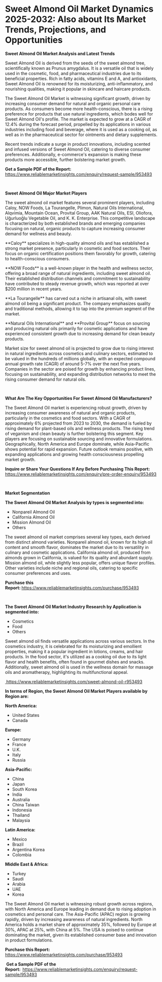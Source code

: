<p><h1>Sweet Almond Oil Market Dynamics 2025-2032: Also about Its Market Trends, Projections, and Opportunities</h1></p><p><strong>Sweet Almond Oil Market Analysis and Latest Trends</strong></p>
<p><p>Sweet Almond Oil is derived from the seeds of the sweet almond tree, scientifically known as Prunus amygdalus. It is a versatile oil that is widely used in the cosmetic, food, and pharmaceutical industries due to its beneficial properties. Rich in fatty acids, vitamins E and A, and antioxidants, Sweet Almond Oil is renowned for its moisturizing, anti-inflammatory, and nourishing qualities, making it popular in skincare and haircare products.</p><p>The Sweet Almond Oil Market is witnessing significant growth, driven by increasing consumer demand for natural and organic personal care products. As consumers become more health-conscious, there is a rising preference for products that use natural ingredients, which bodes well for Sweet Almond Oil's profile. The market is expected to grow at a CAGR of 12.4% during the forecast period, propelled by its applications in various industries including food and beverage, where it is used as a cooking oil, as well as in the pharmaceutical sector for ointments and dietary supplements.</p><p>Recent trends indicate a surge in product innovations, including scented and infused versions of Sweet Almond Oil, catering to diverse consumer preferences. Additionally, e-commerce's expansion is making these products more accessible, further bolstering market growth.</p></p>
<p><strong>Get a Sample PDF of the Report:&nbsp;</strong> <a href="https://www.reliablemarketinsights.com/enquiry/request-sample/953493?utm_campaign=3086&utm_medium=2&utm_source=Github&utm_content=ia&utm_term=18042025&utm_id=sweet-almond-oil">https://www.reliablemarketinsights.com/enquiry/request-sample/953493</a></p>
<p>&nbsp;</p>
<p><strong>Sweet Almond Oil Major Market Players</strong></p>
<p><p>The sweet almond oil market features several prominent players, including Caloy, NOW Foods, La Tourangelle, Plimon, Natural Oils International, Alqvimia, Mountain Ocean, Provital Group, AAK Natural Oils, ESI, Oliofora, Uğurluoğlu Vegetable Oil, and K. K. Enterprise. This competitive landscape is characterized by both established brands and emerging companies focusing on natural, organic products to capture increasing consumer demand for wellness and beauty.</p><p>**Caloy** specializes in high-quality almond oils and has established a strong market presence, particularly in cosmetic and food sectors. Their focus on organic certification positions them favorably for growth, catering to health-conscious consumers.</p><p>**NOW Foods** is a well-known player in the health and wellness sector, offering a broad range of natural ingredients, including sweet almond oil. Their established distribution channels and commitment to sustainability have contributed to steady revenue growth, which was reported at over $200 million in recent years. </p><p>**La Tourangelle** has carved out a niche in artisanal oils, with sweet almond oil being a significant product. The company emphasizes quality and traditional methods, allowing it to tap into the premium segment of the market. </p><p>**Natural Oils International** and **Provital Group** focus on sourcing and producing natural oils primarily for cosmetic applications and have experienced consistent growth due to increasing demand for clean beauty products.</p><p>Market size for sweet almond oil is projected to grow due to rising interest in natural ingredients across cosmetics and culinary sectors, estimated to be valued in the hundreds of millions globally, with an expected compound annual growth rate (CAGR) of around 5-7% over the next five years. Companies in the sector are poised for growth by enhancing product lines, focusing on sustainability, and expanding distribution networks to meet the rising consumer demand for natural oils.</p></p>
<p>&nbsp;</p>
<p><strong>What Are The Key Opportunities For Sweet Almond Oil Manufacturers?</strong></p>
<p><p>The Sweet Almond Oil market is experiencing robust growth, driven by increasing consumer awareness of natural and organic products, particularly in the cosmetics and food sectors. With a CAGR of approximately 6% projected from 2023 to 2030, the demand is fueled by rising demand for plant-based oils and wellness products. The rising trend of veganism and clean beauty is further bolstering this segment. Key players are focusing on sustainable sourcing and innovative formulations. Geographically, North America and Europe dominate, while Asia-Pacific shows potential for rapid expansion. Future outlook remains positive, with expanding applications and growing health consciousness propelling market growth.</p></p>
<p><strong>Inquire or Share Your Questions If Any Before Purchasing This Report:</strong> <a href="https://www.reliablemarketinsights.com/enquiry/pre-order-enquiry/953493?utm_campaign=3086&utm_medium=2&utm_source=Github&utm_content=ia&utm_term=18042025&utm_id=sweet-almond-oil">https://www.reliablemarketinsights.com/enquiry/pre-order-enquiry/953493</a></p>
<p>&nbsp;</p>
<p><strong>Market Segmentation</strong></p>
<p><strong>The Sweet Almond Oil Market Analysis by types is segmented into:</strong></p>
<p><ul><li>Nonpareil Almond Oil</li><li>California Almond Oil</li><li>Mission Almond Oil</li><li>Others</li></ul></p>
<p><p>The sweet almond oil market comprises several key types, each derived from distinct almond varieties. Nonpareil almond oil, known for its high oil content and smooth flavor, dominates the market due to its versatility in culinary and cosmetic applications. California almond oil, produced from almonds grown in California, is valued for its quality and abundant supply. Mission almond oil, while slightly less popular, offers unique flavor profiles. Other varieties include niche and regional oils, catering to specific consumer preferences and uses.</p></p>
<p><strong>Purchase this Report:&nbsp;</strong><a href="https://www.reliablemarketinsights.com/purchase/953493?utm_campaign=3086&utm_medium=2&utm_source=Github&utm_content=ia&utm_term=18042025&utm_id=sweet-almond-oil">https://www.reliablemarketinsights.com/purchase/953493</a></p>
<p>&nbsp;</p>
<p><strong>The Sweet Almond Oil Market Industry Research by Application is segmented into:</strong></p>
<p><ul><li>Cosmetics</li><li>Food</li><li>Others</li></ul></p>
<p><p>Sweet almond oil finds versatile applications across various sectors. In the cosmetics industry, it is celebrated for its moisturizing and emollient properties, making it a popular ingredient in lotions, creams, and hair products. In the food sector, it's utilized as a cooking oil due to its light flavor and health benefits, often found in gourmet dishes and snacks. Additionally, sweet almond oil is used in the wellness domain for massage oils and aromatherapy, highlighting its multifunctional appeal.</p></p>
<p><a href="https://www.reliablemarketinsights.com/sweet-almond-oil-r953493?utm_campaign=3086&utm_medium=2&utm_source=Github&utm_content=ia&utm_term=18042025&utm_id=sweet-almond-oil">&nbsp;https://www.reliablemarketinsights.com/sweet-almond-oil-r953493</a></p>
<p><strong>In terms of Region, the Sweet Almond Oil Market Players available by Region are:</strong></p>
<p>
    <p> <strong> North America: </strong>
        <ul>
            <li>United States</li>
            <li>Canada</li>
        </ul>
        </p> 
    <p> <strong> Europe: </strong>
        <ul>
            <li>Germany</li>
            <li>France</li>
            <li>U.K.</li>
            <li>Italy</li>
            <li>Russia</li>
        </ul>
        </p> 
    <p> <strong> Asia-Pacific: </strong>
        <ul>
            <li>China</li>
            <li>Japan</li>
            <li>South Korea</li>
            <li>India</li>
            <li>Australia</li>
            <li>China Taiwan</li>
            <li>Indonesia</li>
            <li>Thailand</li>
            <li>Malaysia</li>
        </ul>
        </p> 
    <p> <strong> Latin America: </strong>
        <ul>
            <li>Mexico</li>
            <li>Brazil</li>
            <li>Argentina Korea</li>
            <li>Colombia</li>
        </ul>
        </p> 
    <p> <strong> Middle East & Africa: </strong>
        <ul>
            <li>Turkey</li>
            <li>Saudi</li>
            <li>Arabia</li>
            <li>UAE</li>
            <li>Korea</li>
        </ul>
    </p>
    </p>
<p><p>The Sweet Almond Oil market is witnessing robust growth across regions, with North America and Europe leading in demand due to rising adoption in cosmetics and personal care. The Asia-Pacific (APAC) region is growing rapidly, driven by increasing awareness of natural ingredients. North America holds a market share of approximately 35%, followed by Europe at 30%, APAC at 25%, with China at 5%. The USA is poised to continue dominating the market, given its established consumer base and innovation in product formulations.</p></p>
<p><strong>Purchase this Report: </strong><a href="https://www.reliablemarketinsights.com/purchase/953493?utm_campaign=3086&utm_medium=2&utm_source=Github&utm_content=ia&utm_term=18042025&utm_id=sweet-almond-oil">https://www.reliablemarketinsights.com/purchase/953493</a></p>
<p>&nbsp;<strong>Get a Sample PDF of the Report:&nbsp;&nbsp;</strong><a href="https://www.reliablemarketinsights.com/enquiry/request-sample/953493?utm_campaign=3086&utm_medium=2&utm_source=Github&utm_content=ia&utm_term=18042025&utm_id=sweet-almond-oil">https://www.reliablemarketinsights.com/enquiry/request-sample/953493</a></p>
<p><strong></strong></p>
<p><p></p><p></p><p></p></p>